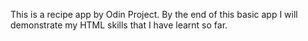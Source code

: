 This is a recipe app by Odin Project.
By the end of this basic app I will demonstrate my HTML skills that I have learnt so far.